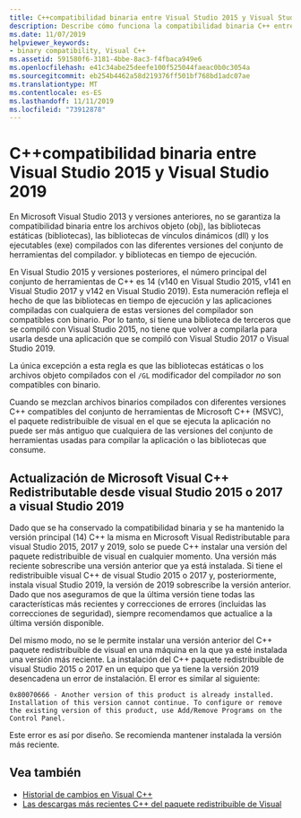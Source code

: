 ```yaml
---
title: C++compatibilidad binaria entre Visual Studio 2015 y Visual Studio 2019
description: Describe cómo funciona la compatibilidad binaria C++ entre archivos compilados en Visual Studio 2015, 2017 y 2019. Un paquete redistribuible de Microsoft Visual C++ funciona para las tres versiones.
ms.date: 11/07/2019
helpviewer_keywords:
- binary compatibility, Visual C++
ms.assetid: 591580f6-3181-4bbe-8ac3-f4fbaca949e6
ms.openlocfilehash: e41c34abe25deefe100f525044faeac0b0c3054a
ms.sourcegitcommit: eb254b4462a58d219376ff501bf768bd1adc07ae
ms.translationtype: MT
ms.contentlocale: es-ES
ms.lasthandoff: 11/11/2019
ms.locfileid: "73912878"
---
```

# <a name="c-binary-compatibility-between-visual-studio-2015-and-visual-studio-2019"></a>C++compatibilidad binaria entre Visual Studio 2015 y Visual Studio 2019

En Microsoft Visual Studio 2013 y versiones anteriores, no se garantiza la compatibilidad binaria entre los archivos objeto (obj), las bibliotecas estáticas (bibliotecas), las bibliotecas de vínculos dinámicos (dll) y los ejecutables (exe) compilados con las diferentes versiones del conjunto de herramientas del compilador. y bibliotecas en tiempo de ejecución.

En Visual Studio 2015 y versiones posteriores, el número principal del conjunto de herramientas de C++ es 14 (v140 en Visual Studio 2015, v141 en Visual Studio 2017 y v142 en Visual Studio 2019). Esta numeración refleja el hecho de que las bibliotecas en tiempo de ejecución y las aplicaciones compiladas con cualquiera de estas versiones del compilador son compatibles con binario. Por lo tanto, si tiene una biblioteca de terceros que se compiló con Visual Studio 2015, no tiene que volver a compilarla para usarla desde una aplicación que se compiló con Visual Studio 2017 o Visual Studio 2019.

La única excepción a esta regla es que las bibliotecas estáticas o los archivos objeto compilados con el `/GL` modificador del compilador *no* son compatibles con binario.

Cuando se mezclan archivos binarios compilados con diferentes versiones C++ compatibles del conjunto de herramientas de Microsoft C++ (MSVC), el paquete redistribuible de visual en el que se ejecuta la aplicación no puede ser más antiguo que cualquiera de las versiones del conjunto de herramientas usadas para compilar la aplicación o las bibliotecas que consume.

## <a name="upgrade-the-microsoft-visual-c-redistributable-from-visual-studio-2015-or-2017-to-visual-studio-2019"></a>Actualización de Microsoft Visual C++ Redistributable desde visual Studio 2015 o 2017 a visual Studio 2019

Dado que se ha conservado la compatibilidad binaria y se ha mantenido la versión principal (14) C++ la misma en Microsoft Visual Redistributable para visual Studio 2015, 2017 y 2019, solo se puede C++ instalar una versión del paquete redistribuible de visual en cualquier momento. Una versión más reciente sobrescribe una versión anterior que ya está instalada. Si tiene el redistribuible visual C++ de visual Studio 2015 o 2017 y, posteriormente, instala visual Studio 2019, la versión de 2019 sobrescribe la versión anterior. Dado que nos aseguramos de que la última versión tiene todas las características más recientes y correcciones de errores (incluidas las correcciones de seguridad), siempre recomendamos que actualice a la última versión disponible.

Del mismo modo, no se le permite instalar una versión anterior del C++ paquete redistribuible de visual en una máquina en la que ya esté instalada una versión más reciente. La instalación del C++ paquete redistribuible de visual Studio 2015 o 2017 en un equipo que ya tiene la versión 2019 desencadena un error de instalación. El error es similar al siguiente:

```Output
0x80070666 - Another version of this product is already installed. Installation of this version cannot continue. To configure or remove the existing version of this product, use Add/Remove Programs on the Control Panel.
```

Este error es así por diseño. Se recomienda mantener instalada la versión más reciente.

## <a name="see-also"></a>Vea también

* [Historial de cambios en Visual C++](../porting/visual-cpp-change-history-2003-2015.md)
* [Las descargas más recientes C++ del paquete redistribuible de Visual](https://support.microsoft.com/en-us/help/2977003/the-latest-supported-visual-c-downloads) 
